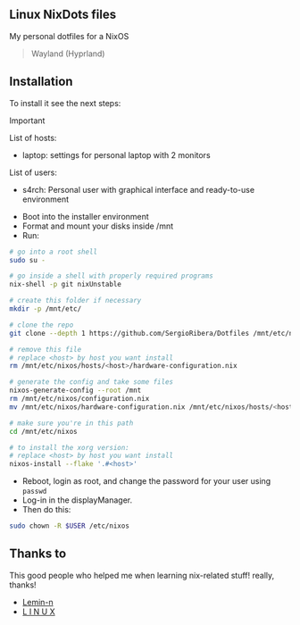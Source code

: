## Linux NixDots files
My personal dotfiles for a NixOS

> Wayland (Hyprland)

## Installation
To install it see the next steps:

> [!IMPORTANT]
> List of hosts:
> - laptop: settings for personal laptop with 2 monitors
>
> List of users:
> - s4rch: Personal user with graphical interface and ready-to-use environment

- Boot into the installer environment
- Format and mount your disks inside /mnt
- Run:
```sh
# go into a root shell
sudo su -

# go inside a shell with properly required programs
nix-shell -p git nixUnstable

# create this folder if necessary
mkdir -p /mnt/etc/

# clone the repo
git clone --depth 1 https://github.com/SergioRibera/Dotfiles /mnt/etc/nixos

# remove this file
# replace <host> by host you want install
rm /mnt/etc/nixos/hosts/<host>/hardware-configuration.nix

# generate the config and take some files
nixos-generate-config --root /mnt
rm /mnt/etc/nixos/configuration.nix
mv /mnt/etc/nixos/hardware-configuration.nix /mnt/etc/nixos/hosts/<host>

# make sure you're in this path
cd /mnt/etc/nixos

# to install the xorg version:
# replace <host> by host you want install
nixos-install --flake '.#<host>'
```

- Reboot, login as root, and change the password for your user using `passwd`
- Log-in in the displayManager.
- Then do this:
```sh
sudo chown -R $USER /etc/nixos
```

## Thanks to
This good people who helped me when learning nix-related stuff! really, thanks!

- [Lemin-n](https://github.com/Lemin-n/dotfiles)
- [L I N U X](https://github.com/linuxmobile/kaku)
